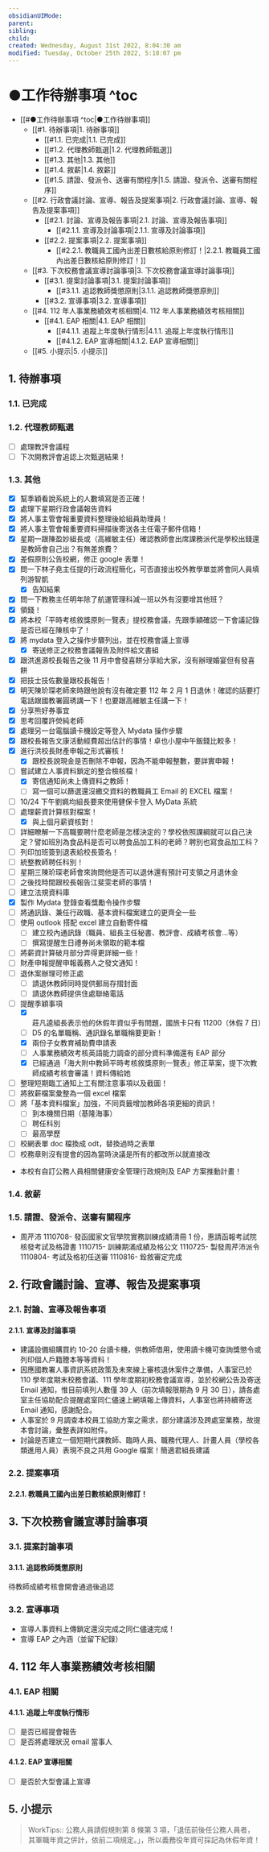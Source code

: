 ```yaml
---
obsidianUIMode: 
parent: 
sibling: 
child: 
created: Wednesday, August 31st 2022, 8:04:30 am
modified: Tuesday, October 25th 2022, 5:18:07 pm
---
```


# ●工作待辦事項 ^toc

- [[#●工作待辦事項 ^toc|●工作待辦事項]]
	- [[#1. 待辦事項|1. 待辦事項]]
		- [[#1.1. 已完成|1.1. 已完成]]
		- [[#1.2. 代理教師甄選|1.2. 代理教師甄選]]
		- [[#1.3. 其他|1.3. 其他]]
		- [[#1.4. 敘薪|1.4. 敘薪]]
		- [[#1.5. 請證、發派令、送審有關程序|1.5. 請證、發派令、送審有關程序]]
	- [[#2. 行政會議討論、宣導、報告及提案事項|2. 行政會議討論、宣導、報告及提案事項]]
		- [[#2.1. 討論、宣導及報告事項|2.1. 討論、宣導及報告事項]]
			- [[#2.1.1. 宣導及討論事項|2.1.1. 宣導及討論事項]]
		- [[#2.2. 提案事項|2.2. 提案事項]]
			- [[#2.2.1. 教職員工國內出差日數核給原則修訂！|2.2.1. 教職員工國內出差日數核給原則修訂！]]
	- [[#3. 下次校務會議宣導討論事項|3. 下次校務會議宣導討論事項]]
		- [[#3.1. 提案討論事項|3.1. 提案討論事項]]
			- [[#3.1.1. 追認教師獎懲原則|3.1.1. 追認教師獎懲原則]]
		- [[#3.2. 宣導事項|3.2. 宣導事項]]
	- [[#4. 112 年人事業務績效考核相關|4. 112 年人事業務績效考核相關]]
		- [[#4.1. EAP 相關|4.1. EAP 相關]]
			- [[#4.1.1. 追蹤上年度執行情形|4.1.1. 追蹤上年度執行情形]]
			- [[#4.1.2. EAP 宣導相關|4.1.2. EAP 宣導相關]]
	- [[#5. 小提示|5. 小提示]]

## 1. 待辦事項

### 1.1. 已完成
### 1.2. 代理教師甄選
- [ ] 處理教評會議程
- [ ] 下次開教評會追認上次甄選結果！
### 1.3. 其他
- [x] 幫季穎看說系統上的人數填寫是否正確！
- [x] 處理下星期行政會議報告資料
- [x] 將人事主管會報重要資料整理後給組員助理員！
- [x] 將人事主管會報重要資料掃描後寄送各主任電子郵件信箱！
- [x] 星期一跟陳盈妙組長或（高維敏主任）確認教師會出席課務派代是學校出錢還是教師會自己出？有無差旅費？
- [x] 差假原則公告校網，修正 google 表單！
- [x] 問一下林子堯主任提的行政流程簡化，可否直接出校外教學單並將會同人員填列游智凱
	- [x] 告知結果
- [x] 問一下教務主任明年除了航運管理科減一班以外有沒要增其他班？
- [x] 領錢！
- [x] 將本校「平時考核敘獎原則一覽表」提校務會議，先跟季穎確認一下會議記錄是否已經在陳核中了！
- [x] 將 mydata 登入之操作步驟列出，並在校務會議上宣導
	- [x] 寄送修正之校務會議報告及附件給文書組
- [x] 跟洪進源校長報告之後 11 月中會發喜餅分享給大家，沒有辦理婚宴但有發喜餅
- [x] 把技士技佐數量跟校長報告！
- [x] 明天陳玠琛老師來時跟他說有沒有確定要 112 年 2 月 1 日退休！確認的話要打電話跟國教署圓琇講一下！也要跟高維敏主任講一下！
- [x] 分享熊好券事宜
- [x] 思考回覆許熒純老師
- [x] 處理另一台電腦讀卡機設定等登入 Mydata 操作步驟
- [x] 跟校長報告文康活動經費超出估計的事情！卓也小屋中午飯錢比較多！
- [x] 進行洪校長財產申報之形式審核！  
	- [x] 跟校長說現金是否刪除不申報，因為不能申報整數，要詳實申報！
- [ ] 嘗試建立人事資料鎖定的整合檢核檔！
	- [x] 寄信通知尚未上傳資料之教師！
	- [ ] 寫一個可以篩選還沒繳交資料的教職員工 Email 的 EXCEL 檔案！
- [ ] 10/24 下午劉姵均組長要來使用健保卡登入 MyData 系統
- [ ] 處理薪資計算核對檔案！
	- [x] 與上個月薪資核對！
- [ ] 詳細瞭解一下高職要聘什麼老師是怎樣決定的？學校依照課綱就可以自己決定？譬如班別為食品科是否可以聘食品加工科的老師？聘別也寫食品加工科？
- [ ] 列印加班簽到退表給校長簽名！
- [ ] 統整教師聘任科別！
- [ ] 星期三陳玠琛老師會來詢問他是否可以退休還有預計可支領之月退休金
- [ ] 之後找時間跟校長報告江斐雯老師的事情！
- [ ] 建立法規資料庫
- [x] 製作 Mydata 登錄查看獎勵令操作步驟
- [ ] 將通訊錄、兼任行政職、基本資料檔案建立的更齊全一些
- [ ] 使用 outlook 搭配 excel 建立自動寄件檔
	- [ ] 建立校內通訊錄（職員、組長主任秘書、教評會、成績考核會…等）
	- [ ] 撰寫提醒生日禮券尚未領取的範本檔
- [ ] 將薪資計算破月部分弄得更詳細一些！
- [ ] 財產申報提醒申報義務人之發文通知！
- [ ] 退休案辦理可修正處
	- [ ] 請退休教師同時提供郵局存摺封面
	- [ ] 請退休教師提供住處聯絡電話
- [ ] 提醒季穎事項
	- [x] 莊凡逵組長表示他的休假年資似乎有問題，國旅卡只有 11200（休假 7 日） 
	- [ ] D5 的名單職稱、通訊錄名單職稱要更新！
	- [x] 兩份子女教育補助費申請表
	- [ ] 人事業務績效考核英語能力調查的部分資料準備還有 EAP 部分
	- [x] 已經通過「海大附中教師平時考核敘獎原則一覽表」修正草案，提下次教師成績考核會審議！資料傳給她
- [ ] 整理短期臨工通知上工有關注意事項以及截圖！
- [ ] 將敘薪檔案彙整為一個 excel 檔案
- [ ] 將「基本資料檔案」加強，不同頁籤增加教師各項更細的資訊！
	- [ ] 到本機關日期（基隆海事）
	- [ ] 聘任科別
	- [ ] 最高學歷
- [ ] 校網表單 doc 檔換成 odt，替換過時之表單
- [ ] 校務章則沒有提會的因為當時決議是所有的都改所以就直接改
- 本校有自訂公務人員相關健康安全管理行政規則及 EAP 方案推動計畫！
### 1.4. 敘薪

### 1.5. 請證、發派令、送審有關程序
- 周芹沛
1110708- 發函國家文官學院實務訓練成績清冊 1 份，惠請函報考試院核發考試及格證書
1110715- 訓練期滿成績及格公文
1110725- 製發周芹沛派令
1110804- 考試及格初任送審
1110816- 銓敘審定完成

## 2. 行政會議討論、宣導、報告及提案事項

### 2.1. 討論、宣導及報告事項
#### 2.1.1. 宣導及討論事項
- 建議設備組購買約 10-20 台讀卡機，供教師借用，使用讀卡機可查詢獎懲令或列印個人戶籍謄本等等資料！
- 因應國教署人事資訊系統政策及未來線上審核退休案件之準備，人事室已於 110 學年度期末校務會議、111 學年度期初校務會議宣導，並於校網公告及寄送 Email 通知，惟目前填列人數僅 39 人（前次填報限期為 9 月 30 日），請各處室主任協助配合提醒處室同仁儘速上網填報上傳資料，人事室也將持續寄送 Email 通知，感謝配合。
- 人事室於 9 月調查本校員工協助方案之需求，部分建議涉及跨處室業務，故提本會討論，彙整表詳如附件。
- 討論是否建立一個短期代課教師、臨時人員、職務代理人、計畫人員（學校各類進用人員）表現不良之共用 Google 檔案！簡適君組長建議

### 2.2. 提案事項
#### 2.2.1. 教職員工國內出差日數核給原則修訂！

## 3. 下次校務會議宣導討論事項
### 3.1. 提案討論事項
#### 3.1.1. 追認教師獎懲原則
待教師成績考核會開會通過後追認

### 3.2. 宣導事項
- 宣導人事資料上傳鎖定還沒完成之同仁儘速完成！
- 宣導 EAP 之內涵（並留下紀錄）

## 4. 112 年人事業務績效考核相關
### 4.1. EAP 相關
#### 4.1.1. 追蹤上年度執行情形
- [ ] 是否已經提會報告
- [ ] 是否將處理狀況 email 當事人
#### 4.1.2. EAP 宣導相關
- [ ] 是否於大型會議上宣導


## 5. 小提示

> WorkTips:: 公務人員請假規則第 8 條第 3 項，「退伍前後任公務人員者，其軍職年資之併計，依前二項規定。」，所以義務役年資可採記為休假年資！


